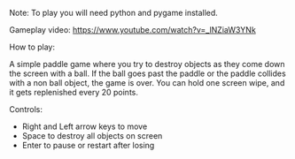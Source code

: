 Note: To play you will need python and pygame installed.

Gameplay video: https://www.youtube.com/watch?v=_lNZiaW3YNk

How to play:

A simple paddle game where you try to destroy objects
as they come down the screen with a ball. If the ball
goes past the paddle or the paddle collides with a
non ball object, the game is over. You can hold one
screen wipe, and it gets replenished every 20 points.

Controls:
- Right and Left arrow keys to move
- Space to destroy all objects on screen
- Enter to pause or restart after losing
